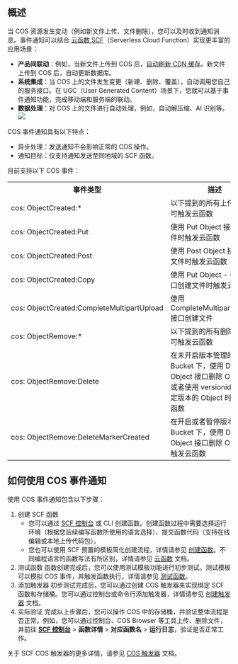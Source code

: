 ## 概述

当 COS 资源发生变动（例如新文件上传、文件删除），您可以及时收到通知消息。事件通知可以结合 [云函数 SCF](https://cloud.tencent.com/product/scf)（Serverless Cloud Function）实现更丰富的应用场景：

- **产品间联动**：例如，当新文件上传到 COS 后，[自动刷新 CDN 缓存](https://cloud.tencent.com/document/product/436/30434)。新文件上传到 COS 后，自动更新数据库。
- **系统集成**：当 COS 上的文件发生变更（新建、删除、覆盖），自动调用您自己的服务接口。在 UGC（User Generated Content）场景下，您就可以基于事件通知功能，完成移动端和服务端的联动。
- **数据处理**：对 COS 上的文件进行自动处理，例如，自动解压缩、AI 识别等。
![](https://main.qcloudimg.com/raw/69d1be72d5599109404aa01a1d8145d5.png)

COS 事件通知具有以下特点：

- 异步处理：发送通知不会影响正常的 COS 操作。
- 通知目标：仅支持通知发送至同地域的 SCF 函数。

目前支持以下 COS 事件：

<table>
   <tr>
      <th>事件类型</th>
      <th>描述</th>
   </tr>
   <tr>
      <td>cos: ObjectCreated:*</td>
      <td>以下提到的所有上传事件均可触发云函数</td>
   </tr>
   <tr>
      <td>cos: ObjectCreated:Put</td>
      <td>使用 Put Object 接口创建文件时触发云函数</td>
   </tr>
   <tr>
      <td>cos: ObjectCreated:Post</td>
      <td>使用 Post Object 接口创建文件时触发云函数</td>
   </tr>
   <tr>
      <td>cos: ObjectCreated:Copy</td>
      <td>使用 Put Object - Copy 接口创建文件时触发云函数</td>
   </tr>
   <tr>
      <td nowrap="nowrap">cos: ObjectCreated:CompleteMultipartUpload</td>
      <td>使用 CompleteMultipartUploadt 接口创建文件</td>
   </tr>
   <tr>
      <td>cos: ObjectRemove:*</td>
      <td>以下提到的所有删除事件均可触发云函数</td>
   </tr>
   <tr>
      <td>cos: ObjectRemove:Delete</td>
      <td>在未开启版本管理的 Bucket 下，使用 Delete Object 接口删除 Object，或者使用 versionid 删除指定版本的 Object 时触发云函数</td>
   </tr>
   <tr>
      <td nowrap="nowrap">cos: ObjectRemove:DeleteMarkerCreated</td>
      <td>在开启或者暂停版本管理的 Bucket 下，使用 Delete Object 接口删除 Object 时触发云函数</td>
   </tr>
</table>

## 如何使用 COS 事件通知

使用 COS 事件通知包含以下步骤：

1. 创建 SCF 函数
   - 您可以通过 [SCF 控制台](https://console.cloud.tencent.com/scf?rid=1) 或 CLI 创建函数。创建函数过程中需要选择运行环境（根据您后续编写函数所使用的语言选择）、提交函数代码（支持在线编辑或本地上传代码包）。
   - 您也可以使用 SCF 预置的模板简化创建流程，详情请参见 [创建函数](https://cloud.tencent.com/document/product/583/19806)。不同编程语言的函数写法有所区别，详情请参见 [云函数](https://cloud.tencent.com/document/product/583) 文档。
2. 测试函数
   函数创建完成后，您可以使用测试模板功能进行初步测试。测试模板可以模拟 COS 事件，并触发函数执行，详情请参见 [测试函数](https://cloud.tencent.com/document/product/583/14572)。
3. 添加触发器
   初步测试完成后，您可以通过创建 COS 触发器来实现绑定 SCF 函数和存储桶。您可以通过控制台或命令行添加触发器，详情请参见 [创建触发器](https://cloud.tencent.com/document/product/583/30230) 文档。
4. 实际验证
   完成以上步骤后，您可以操作 COS 中的存储桶，并验证整体流程是否正常。例如，您可以通过控制台、COS Browser 等工具上传、删除文件，并前往 **[SCF 控制台](https://console.cloud.tencent.com/scf?rid=1)** > **函数详情** >  **对应函数名** > **运行日志**，验证是否正常工作。

关于 SCF COS 触发器的更多详情，请参见 [COS 触发器](https://cloud.tencent.com/document/product/583/9707) 文档。

